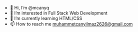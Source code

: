 - 👋 Hi, I’m @mcanyq
- 👀 I’m interested in Full Stack Web Development
- 🌱 I’m currently learning HTML/CSS
- 📫 How to reach me muhammetcanyilmaz2626@gmail.com

